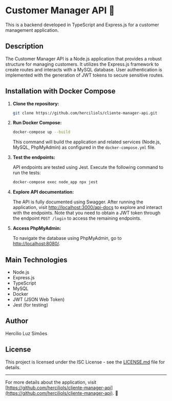 # Customer Manager API 🚀

This is a backend developed in TypeScript and Express.js for a customer management application.

## Description

The Customer Manager API is a Node.js application that provides a robust structure for managing customers. It utilizes the Express.js framework to create routes and interacts with a MySQL database. User authentication is implemented with the generation of JWT tokens to secure sensitive routes.

## Installation with Docker Compose

1. **Clone the repository:**

    ```bash
    git clone https://github.com/herciliols/cliente-manager-api.git
    ```

2. **Run Docker Compose:**

    ```bash
    docker-compose up --build
    ```

    This command will build the application and related services (Node.js, MySQL, PhpMyAdmin) as configured in the `docker-compose.yml` file.

3. **Test the endpoints:**

    API endpoints are tested using Jest. Execute the following command to run the tests:

    ```bash
    docker-compose exec node_app npx jest
    ```

4. **Explore API documentation:**

    The API is fully documented using Swagger. After running the application, visit [http://localhost:3000/api-docs](http://localhost:3000/api-docs) to explore and interact with the endpoints. Note that you need to obtain a JWT token through the endpoint `POST /login` to access the remaining endpoints.

5. **Access PhpMyAdmin:**

    To navigate the database using PhpMyAdmin, go to [http://localhost:8080/](http://localhost:8080/).

## Main Technologies

- Node.js
- Express.js
- TypeScript
- MySQL
- Docker
- JWT (JSON Web Token)
- Jest (for testing)

## Author

Hercílio Luz Simões

## License

This project is licensed under the ISC License - see the [LICENSE.md](LICENSE.md) file for details.

---

For more details about the application, visit [https://github.com/herciliols/cliente-manager-api](https://github.com/herciliols/cliente-manager-api). 🌟
